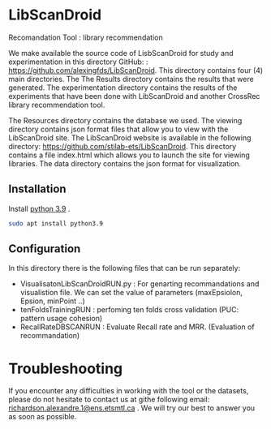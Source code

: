 

# LibScanDroid

Recomandation Tool :  library recommendation

We make available the source code of LisbScanDroid for study and experimentation in this directory
GitHub: : https://github.com/alexingfds/LibScanDroid.
This directory contains four (4) main directories. The
The Results directory contains the results that were generated. The experimentation directory contains the results of the
experiments that have been done with LibScanDroid and another CrossRec library recommendation tool. 

The Resources directory contains the database we used. The viewing directory contains
json format files that allow you to view with the LibScanDroid site. The LibScanDroid website is
available in the following directory: https://github.com/stilab-ets/LibScanDroid.  This directory contains a file
index.html which allows you to launch the site for viewing libraries. The data directory contains the
json format for visualization. 

## Installation

Install [python 3.9](https://phoenixnap.com/kb/upgrade-python) .

```bash
sudo apt install python3.9
```
## Configuration

In this directory there is  the following files that can be run separately:
* VisualisatonLibScanDroidRUN.py : For genarting recommandations and visualistion file. We can set the value of parameters (maxEpsiolon, Epsion, minPoint ..)
* tenFoldsTrainingRUN : perfoming ten folds cross validation (PUC: pattern usage cohesion)
* RecallRateDBSCANRUN : Evaluate Recall rate and MRR. (Evaluation of recommandation)

# Troubleshooting
If you encounter any difficulties in working with the tool or the datasets, please do not hesitate to contact us at githe following email:  richardson.alexandre.1@ens.etsmtl.ca . We will try our best to answer you as soon as possible.